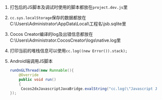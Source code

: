 1. 打包后的JS脚本及调试时使用的脚本都放在`project.dev.js`里

2. `cc.sys.localStorage`保存的数据都放在C:\Users\Administrator\AppData\Local\工程名\jsb.sqlite里

3. Cocos Creator编译的log及出错信息都放在C:\Users\Administrator\.CocosCreator\logs\native.log里

4. 打印当前的堆栈信息可以使用`cc.log((new Error()).stack);`

5. Android端调用JS脚本

   ```java
   runOnGLThread(new Runnable(){
       @Override
       public void run()
       {
       	Cocos2dxJavascriptJavaBridge.evalString("cc.log(\"Javascript Java bridge!\")");
   });
   ```